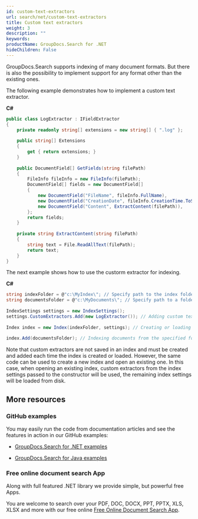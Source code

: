 ```yaml
---
id: custom-text-extractors
url: search/net/custom-text-extractors
title: Custom text extractors
weight: 3
description: ""
keywords: 
productName: GroupDocs.Search for .NET
hideChildren: False
---
```

GroupDocs.Search supports indexing of many document formats. But there is also the possibility to implement support for any format other than the existing ones.

The following example demonstrates how to implement a custom text extractor.

**C#**

```csharp
public class LogExtractor : IFieldExtractor
{
    private readonly string[] extensions = new string[] { ".log" };
 
    public string[] Extensions
    {
        get { return extensions; }
    }
 
    public DocumentField[] GetFields(string filePath)
    {
        FileInfo fileInfo = new FileInfo(filePath);
        DocumentField[] fields = new DocumentField[]
        {
            new DocumentField("FileName", fileInfo.FullName),
            new DocumentField("CreationDate", fileInfo.CreationTime.ToString(CultureInfo.InvariantCulture)),
            new DocumentField("Content", ExtractContent(filePath)),
        };
        return fields;
    }
 
    private string ExtractContent(string filePath)
    {
        string text = File.ReadAllText(filePath);
        return text;
    }
}
```

The next example shows how to use the custorm extractor for indexing.

**C#**

```csharp
string indexFolder = @"c:\MyIndex\"; // Specify path to the index folder
string documentsFolder = @"c:\MyDocuments\"; // Specify path to a folder containing documents to search
 
IndexSettings settings = new IndexSettings();
settings.CustomExtractors.Add(new LogExtractor()); // Adding custom text extractor to the index settings
 
Index index = new Index(indexFolder, settings); // Creating or loading an index
 
index.Add(documentsFolder); // Indexing documents from the specified folder
```

Note that custom extractors are not saved in an index and must be created and added each time the index is created or loaded. However, the same code can be used to create a new index and open an existing one. In this case, when opening an existing index, custom extractors from the index settings passed to the constructor will be used, the remaining index settings will be loaded from disk.

## More resources

### GitHub examples

You may easily run the code from documentation articles and see the features in action in our GitHub examples:

*   [GroupDocs.Search for .NET examples](https://github.com/groupdocs-search/GroupDocs.Search-for-.NET)
    
*   [GroupDocs.Search for Java examples](https://github.com/groupdocs-search/GroupDocs.Search-for-Java)
    

### Free online document search App

Along with full featured .NET library we provide simple, but powerful free Apps.

You are welcome to search over your PDF, DOC, DOCX, PPT, PPTX, XLS, XLSX and more with our free online [Free Online Document Search App](https://products.groupdocs.app/search).
